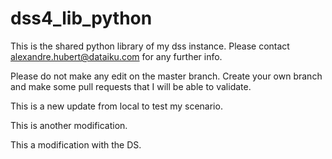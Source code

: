 # dss4_lib_python

This is the shared python library of my dss instance.
Please contact alexandre.hubert@dataiku.com for any further info.

Please do not make any edit on the master branch. Create your own branch 
and make some pull requests that I will be able to validate.

This is a new update from local to test my scenario.

This is another modification.

This a modification with the DS.
